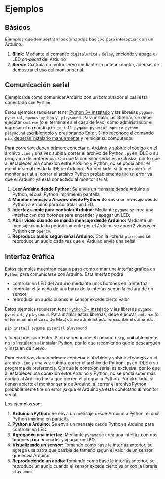 # Ejemplos
## Básicos
Ejemplos que demuestran los comandos básicos para interactuar con un Arduino.
1. **Blink:** Mediante el comando ``digitalWrite`` y ``delay``, enciende y apaga el LED *on-board* del Arduino.
2. **Servo:** Controla un motor servo mediante un potenciómetro, además de demostrar el uso del monitor serial.

## Comunicación serial
Ejemplos de como comunicar Arduino con un computador al cual esta conectado con `Python.`

Estos ejemplos requieren tener [Python 3+ instalado](https://www.python.org/downloads/) y las librerias ``pygame``, ``pyserial``, ``opencv-python`` y `` playsound``. Para instalar las librerias, se debe ejecutar ``cmd.exe`` (o el terminal en el caso de Mac) como administrador e ingresar el comando ``pip install pygame pyserial opencv-python playsound`` escribiendolo y presionando Enter. Si no reconoce el comando `pip`, [deberán instalarlo manualmente](https://www.liquidweb.com/kb/install-pip-windows/) y reiniciar su computador.

Para correrlos, deben primero conectar el Arduino y subirle el código en el archivo ``.ino`` y una vez subida, correr el archivo de Python ``.py`` en IDLE o su programa de preferencia. Ojo que la conexión serial es exclusiva, por lo que al establecer una conexión entre Arduino y Python, no se podrá abrir el monitor serial desde la IDE de Arduino. Por otro lado, si tienen abierto el monitor serial, al correr el archivo Python probablemente tire un error ya que el Arduino ya está conectado al monitor serial.
1. **Leer Arduino desde Python:** Se envia un mensaje desde Arduino a Python, el cuál Python imprime en pantalla.
2. **Mandar mensaje a Arudino desde Python:** Se envia un mensaje desde Python a Arduino para controlar un LED.
3. **Interfaz simple para controlar Arduino:** Mediante ``pygame`` se crea una interfaz con dos botones para encender y apagar un LED.
4. **Abrir video cuando se manda mensaje desde Arduino:** Mediante un mensaje mandado periodicamente por el Arduino se abren 2 videos en Python con ``opencv``.
5. **Reproducir audio según señal Arduino:** Con la libreria ``playsound`` se reproduce un audio cada vez que el Arduino envia una señal.

## Interfaz Gráfica
Estos ejemplos muestran paso a paso como armar una interfaz gráfica en `Python` para comunicarse con Arduino. Esta interfaz podrá
* controlar un LED del Arduino mediante unos botones en la interfaz
* controlar el tamaño de una barra de la interfaz según la lectura de un sensor
* reproducir un audio cuando el sensor excede cierto valor

Estos ejemplos requieren tener [`Python` 3+ instalado](https://www.python.org/downloads/) y las librerias `pygame`, `pyserial`,  y `playsound`. Para instalar estas librerias, debe ejecutar `cmd.exe` (o el terminal en el caso de Mac) como administrador e escribir el comando: 
```
pip install pygame pyserial playsound
```
y luego presionar Enter. Si no se reconoce el comando `pip`, probablemente no lo instalaron al instalar Python, por lo que recomiendo que lo descarguen y instalen de nuevo.

Para correrlos, deben primero conectar el Arduino y subirle el código en el archivo `.ino` y una vez subida, correr el archivo de Python `.py` en IDLE o su programa de preferencia. Ojo que la conexión serial es exclusiva, por lo que al establecer una conexión entre Arduino y Python, no se podrá subir más codigo al Arduino hasta que cierren el programa Python. Por otro lado, si tienen abierto el monitor serial de Arduino, al correr el archivo Python probablemente tire un error ya que el Arduino ya está conectado al monitor serial.

Los ejemplos son:
1. **Arduino a Python:** Se envia un mensaje desde Arduino a Python, el cuál Python imprime en pantalla.
2. **Python a Arduino:** Se envia un mensaje desde Python a Arduino para controlar un LED.
3. **Agregando una interfaz:** Mediante `pygame` se crea una interfaz con dos botones para encender y apagar un LED.
4. **Visualizando un sensor:** Tomando como base la interfaz anterior, se agrega una barra que cambia de tamaño según el valor de un sensor que envia Arduino.
5. **Reproduciendo un audio:** Tomando como base la interfaz anterior, se reproduce un audio cuando el sensor excede cierto valor con la libreria `playsound`.